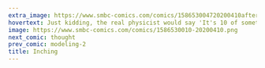 ```yaml
---
extra_image: https://www.smbc-comics.com/comics/158653004720200410after.png
hovertext: Just kidding, the real physicist would say 'It's 10 of something long.'
image: https://www.smbc-comics.com/comics/1586530010-20200410.png
next_comic: thought
prev_comic: modeling-2
title: Inching
---
```


